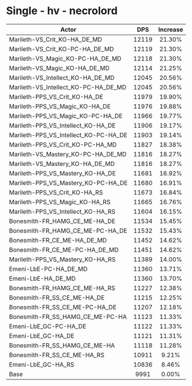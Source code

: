 # Single - hv - necrolord
| Actor | DPS | Increase |
|---|:---:|:---:|
|Marileth-VS_Crit_KO-HA_DE_MD|12119|21.30%|
|Marileth-VS_Crit_KO-PC-HA_DE_MD|12119|21.30%|
|Marileth-VS_Magic_KO-PC-HA_DE_MD|12118|21.30%|
|Marileth-VS_Magic_KO-HA_DE_MD|12114|21.25%|
|Marileth-VS_Intellect_KO-HA_DE_MD|12045|20.56%|
|Marileth-VS_Intellect_KO-PC-HA_DE_MD|12045|20.56%|
|Marileth-PPS_VS_Crit_KO-HA_DE|11979|19.90%|
|Marileth-PPS_VS_Magic_KO-HA_DE|11976|19.88%|
|Marileth-PPS_VS_Magic_KO-PC-HA_DE|11966|19.77%|
|Marileth-PPS_VS_Intellect_KO-HA_DE|11906|19.17%|
|Marileth-PPS_VS_Intellect_KO-PC-HA_DE|11903|19.14%|
|Marileth-PPS_VS_Crit_KO-PC-HA_MD|11827|18.38%|
|Marileth-VS_Mastery_KO-PC-HA_DE_MD|11816|18.27%|
|Marileth-VS_Mastery_KO-HA_DE_MD|11816|18.27%|
|Marileth-PPS_VS_Mastery_KO-HA_DE|11681|16.92%|
|Marileth-PPS_VS_Mastery_KO-PC-HA_DE|11680|16.91%|
|Marileth-PPS_VS_Crit_KO-HA_RS|11673|16.84%|
|Marileth-PPS_VS_Magic_KO-HA_RS|11665|16.76%|
|Marileth-PPS_VS_Intellect_KO-HA_RS|11604|16.15%|
|Bonesmith-FR_HAMG_CE_ME-HA_DE|11534|15.45%|
|Bonesmith-FR_HAMG_CE_ME-PC-HA_DE|11532|15.43%|
|Bonesmith-FR_CE_ME-HA_DE_MD|11452|14.62%|
|Bonesmith-FR_CE_ME-PC-HA_DE_MD|11451|14.62%|
|Marileth-PPS_VS_Mastery_KO-HA_RS|11389|14.00%|
|Emeni-LbE-PC-HA_DE_MD|11360|13.71%|
|Emeni-LbE-HA_DE_MD|11360|13.70%|
|Bonesmith-FR_HAMG_CE_ME-HA_RS|11227|12.38%|
|Bonesmith-FR_SS_CE_ME-HA_DE|11215|12.25%|
|Bonesmith-FR_SS_CE_ME-PC-HA_DE|11207|12.18%|
|Bonesmith-FR_SS_HAMG_CE_ME-PC-HA|11123|11.33%|
|Emeni-LbE_GC-PC-HA_DE|11122|11.33%|
|Emeni-LbE_GC-HA_DE|11121|11.31%|
|Bonesmith-FR_SS_HAMG_CE_ME-HA|11118|11.28%|
|Bonesmith-FR_SS_CE_ME-HA_RS|10911|9.21%|
|Emeni-LbE_GC-HA_RS|10836|8.46%|
|Base|9991|0.00%|

